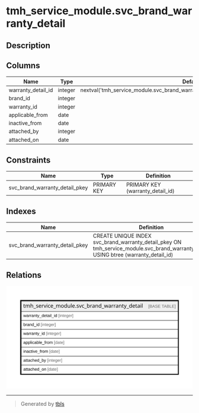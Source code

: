 # tmh_service_module.svc_brand_warranty_detail

## Description

## Columns

| Name | Type | Default | Nullable | Children | Parents | Comment |
| ---- | ---- | ------- | -------- | -------- | ------- | ------- |
| warranty_detail_id | integer | nextval('tmh_service_module.svc_brand_warranty_detail_warranty_detail_id_seq'::regclass) | false |  |  |  |
| brand_id | integer |  | true |  |  |  |
| warranty_id | integer |  | true |  |  |  |
| applicable_from | date |  | true |  |  |  |
| inactive_from | date |  | true |  |  |  |
| attached_by | integer |  | true |  |  |  |
| attached_on | date |  | true |  |  |  |

## Constraints

| Name | Type | Definition |
| ---- | ---- | ---------- |
| svc_brand_warranty_detail_pkey | PRIMARY KEY | PRIMARY KEY (warranty_detail_id) |

## Indexes

| Name | Definition |
| ---- | ---------- |
| svc_brand_warranty_detail_pkey | CREATE UNIQUE INDEX svc_brand_warranty_detail_pkey ON tmh_service_module.svc_brand_warranty_detail USING btree (warranty_detail_id) |

## Relations

![er](tmh_service_module.svc_brand_warranty_detail.svg)

---

> Generated by [tbls](https://github.com/k1LoW/tbls)
